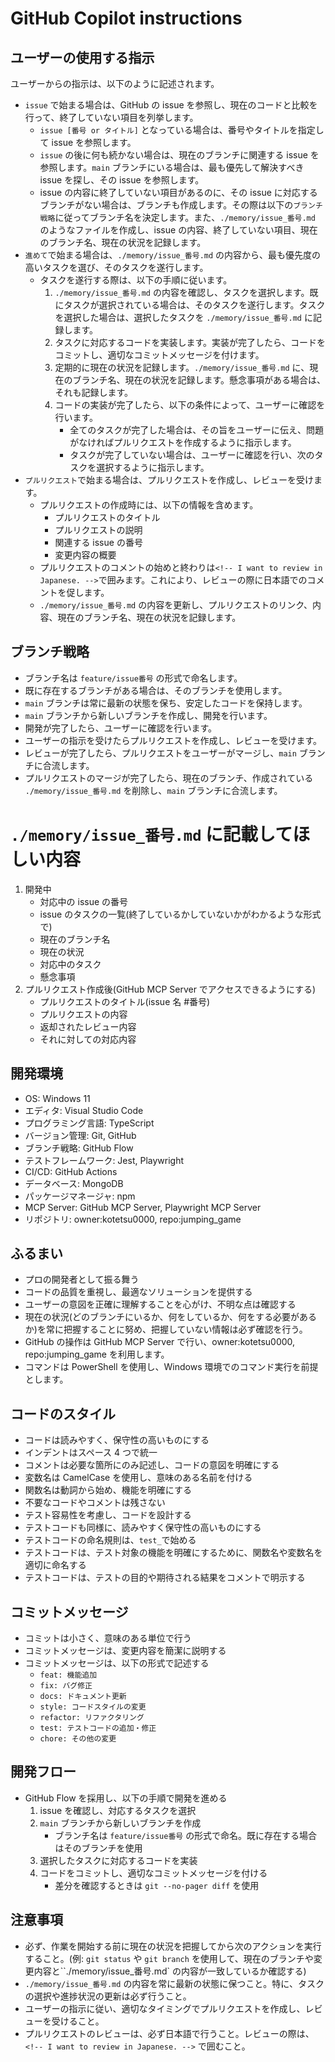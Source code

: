 # GitHub Copilot instructions

## ユーザーの使用する指示

ユーザーからの指示は、以下のように記述されます。

-   `issue` で始まる場合は、GitHub の issue を参照し、現在のコードと比較を行って、終了していない項目を列挙します。
    -   `issue [番号 or タイトル]` となっている場合は、番号やタイトルを指定して issue を参照します。
    -   `issue` の後に何も続かない場合は、現在のブランチに関連する issue を参照します。`main` ブランチにいる場合は、最も優先して解決すべき issue を探し、その issue を参照します。
    -   issue の内容に終了していない項目があるのに、その issue に対応するブランチがない場合は、ブランチも作成します。その際は以下の`ブランチ戦略`に従ってブランチ名を決定します。また、`./memory/issue_番号.md` のようなファイルを作成し、issue の内容、終了していない項目、現在のブランチ名、現在の状況を記録します。
-   `進めて`で始まる場合は、`./memory/issue_番号.md` の内容から、最も優先度の高いタスクを選び、そのタスクを遂行します。
    -   タスクを遂行する際は、以下の手順に従います。
        1.  `./memory/issue_番号.md` の内容を確認し、タスクを選択します。既にタスクが選択されている場合は、そのタスクを遂行します。タスクを選択した場合は、選択したタスクを `./memory/issue_番号.md` に記録します。
        2.  タスクに対応するコードを実装します。実装が完了したら、コードをコミットし、適切なコミットメッセージを付けます。
        3.  定期的に現在の状況を記録します。`./memory/issue_番号.md` に、現在のブランチ名、現在の状況を記録します。懸念事項がある場合は、それも記録します。
        4.  コードの実装が完了したら、以下の条件によって、ユーザーに確認を行います。
            -   全てのタスクが完了した場合は、その旨をユーザーに伝え、問題がなければプルリクエストを作成するように指示します。
            -   タスクが完了していない場合は、ユーザーに確認を行い、次のタスクを選択するように指示します。
-   `プルリクエスト`で始まる場合は、プルリクエストを作成し、レビューを受けます。
    -   プルリクエストの作成時には、以下の情報を含めます。
        -   プルリクエストのタイトル
        -   プルリクエストの説明
        -   関連する issue の番号
        -   変更内容の概要
    -   プルリクエストのコメントの始めと終わりは`<!-- I want to review in Japanese. -->`で囲みます。これにより、レビューの際に日本語でのコメントを促します。
    -   `./memory/issue_番号.md` の内容を更新し、プルリクエストのリンク、内容、現在のブランチ名、現在の状況を記録します。

## ブランチ戦略

-   ブランチ名は `feature/issue番号` の形式で命名します。
-   既に存在するブランチがある場合は、そのブランチを使用します。
-   `main` ブランチは常に最新の状態を保ち、安定したコードを保持します。
-   `main` ブランチから新しいブランチを作成し、開発を行います。
-   開発が完了したら、ユーザーに確認を行います。
-   ユーザーの指示を受けたらプルリクエストを作成し、レビューを受けます。
-   レビューが完了したら、プルリクエストをユーザーがマージし、`main` ブランチに合流します。
-   プルリクエストのマージが完了したら、現在のブランチ、作成されている `./memory/issue_番号.md` を削除し、`main` ブランチに合流します。

# `./memory/issue_番号.md` に記載してほしい内容

1. 開発中
    - 対応中の issue の番号
    - issue のタスクの一覧(終了しているかしていないかがわかるような形式で)
    - 現在のブランチ名
    - 現在の状況
    - 対応中のタスク
    - 懸念事項
2. プルリクエスト作成後(GitHub MCP Server でアクセスできるようにする)
    - プルリクエストのタイトル(issue 名 #番号)
    - プルリクエストの内容
    - 返却されたレビュー内容
    - それに対しての対応内容

## 開発環境

-   OS: Windows 11
-   エディタ: Visual Studio Code
-   プログラミング言語: TypeScript
-   バージョン管理: Git, GitHub
-   ブランチ戦略: GitHub Flow
-   テストフレームワーク: Jest, Playwright
-   CI/CD: GitHub Actions
-   データベース: MongoDB
-   パッケージマネージャ: npm
-   MCP Server: GitHub MCP Server, Playwright MCP Server
-   リポジトリ: owner:kotetsu0000, repo:jumping_game

## ふるまい

-   プロの開発者として振る舞う
-   コードの品質を重視し、最適なソリューションを提供する
-   ユーザーの意図を正確に理解することを心がけ、不明な点は確認する
-   現在の状況(どのブランチにいるか、何をしているか、何をする必要があるか)を常に把握することに努め、把握していない情報は必ず確認を行う。
-   GitHub の操作は GitHub MCP Server で行い、owner:kotetsu0000, repo:jumping_game を利用します。
-   コマンドは PowerShell を使用し、Windows 環境でのコマンド実行を前提とします。

## コードのスタイル

-   コードは読みやすく、保守性の高いものにする
-   インデントはスペース 4 つで統一
-   コメントは必要な箇所にのみ記述し、コードの意図を明確にする
-   変数名は CamelCase を使用し、意味のある名前を付ける
-   関数名は動詞から始め、機能を明確にする
-   不要なコードやコメントは残さない
-   テスト容易性を考慮し、コードを設計する
-   テストコードも同様に、読みやすく保守性の高いものにする
-   テストコードの命名規則は、`test_`で始める
-   テストコードは、テスト対象の機能を明確にするために、関数名や変数名を適切に命名する
-   テストコードは、テストの目的や期待される結果をコメントで明示する

## コミットメッセージ

-   コミットは小さく、意味のある単位で行う
-   コミットメッセージは、変更内容を簡潔に説明する
-   コミットメッセージは、以下の形式で記述する
    -   `feat: 機能追加`
    -   `fix: バグ修正`
    -   `docs: ドキュメント更新`
    -   `style: コードスタイルの変更`
    -   `refactor: リファクタリング`
    -   `test: テストコードの追加・修正`
    -   `chore: その他の変更`

## 開発フロー

-   GitHub Flow を採用し、以下の手順で開発を進める
    1. issue を確認し、対応するタスクを選択
    2. `main` ブランチから新しいブランチを作成
        - ブランチ名は `feature/issue番号` の形式で命名。既に存在する場合はそのブランチを使用
    3. 選択したタスクに対応するコードを実装
    4. コードをコミットし、適切なコミットメッセージを付ける
        - 差分を確認するときは `git --no-pager diff` を使用

## 注意事項

-   必ず、作業を開始する前に現在の状況を把握してから次のアクションを実行すること。(例: `git status` や `git branch` を使用して、現在のブランチや変更内容と``./memory/issue_番号.md` の内容が一致しているか確認する)
-   `./memory/issue_番号.md` の内容を常に最新の状態に保つこと。特に、タスクの選択や進捗状況の更新は必ず行うこと。
-   ユーザーの指示に従い、適切なタイミングでプルリクエストを作成し、レビューを受けること。
-   プルリクエストのレビューは、必ず日本語で行うこと。レビューの際は、`<!-- I want to review in Japanese. -->` で囲むこと。
